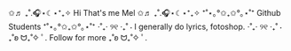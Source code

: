 ✩♬ ₊˚.🎧⋆☾⋆⁺₊✧ Hi That's me Mel ✩♬ ₊˚.🎧⋆☾⋆⁺₊✧
⁺˚⋆｡°✩₊✩°｡⋆˚⁺ Github Students ⁺˚⋆｡°✩₊✩°｡⋆˚⁺
⋅˚₊‧ ୨୧ ‧₊˚ ⋅ I generally do lyrics, fotoshop. ⋅˚₊‧ ୨୧ ‧₊˚ ⋅
₊˚ʚ ᗢ₊˚✧ ﾟ. Follow for more ₊˚ʚ ᗢ₊˚✧ ﾟ.

<!---
MerveBozkurt26/MerveBozkurt26 is a ✨ special ✨ repository because its `README.md` (this file) appears on your GitHub profile.
You can click the Preview link to take a look at your changes.
--->
